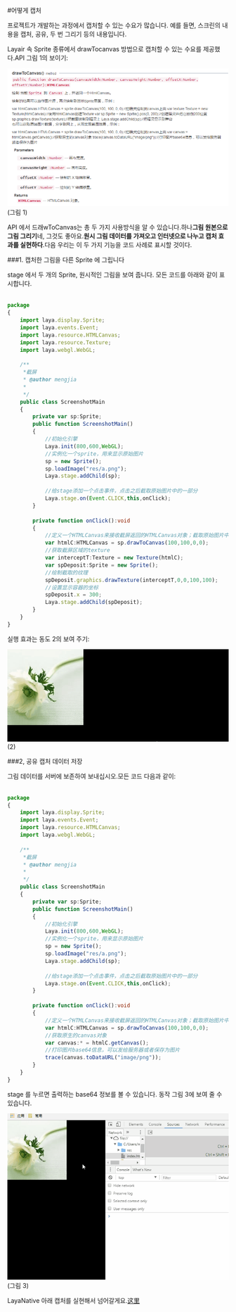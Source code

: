 #어떻게 캡처

프로젝트가 개발하는 과정에서 캡처할 수 있는 수요가 많습니다. 예를 들면, 스크린의 내용을 캡처, 공유, 두 번 그리기 등의 내용입니다.

Layair 속 Sprite 종류에서 drawTocanvas 방법으로 캡처할 수 있는 수요를 제공했다.API 그림 1의 보이기:

![1](img\1.png)(그림 1)

API 에서 드래wToCanvas는 총 두 가지 사용방식을 알 수 있습니다.하나**그림 원본으로 그림 그리기**네, 그것도 좋아요.**원시 그림 데이터를 가져오고 인터넷으로 나누고 캡처 효과를 실현하다**.다음 우리는 이 두 가지 기능을 코드 사례로 표시할 것이다.

###1. 캡처한 그림을 다른 Sprite 에 그립니다

stage 에서 두 개의 Sprite, 원시적인 그림을 보여 줍니다. 모든 코드를 아래와 같이 표시합니다.


```typescript

package
{
	import laya.display.Sprite;
	import laya.events.Event;
	import laya.resource.HTMLCanvas;
	import laya.resource.Texture;
	import laya.webgl.WebGL;

	/**
	 *截屏 
	 * @author mengjia
	 * 
	 */	
	public class ScreenshotMain
	{
		private var sp:Sprite;
		public function ScreenshotMain()
		{
			//初始化引擎
			Laya.init(800,600,WebGL);
			//实例化一个sprite，用来显示原始图片
			sp = new Sprite();
			sp.loadImage("res/a.png");
			Laya.stage.addChild(sp);
			
			//给stage添加一个点击事件，点击之后截取原始图片中的一部分
			Laya.stage.on(Event.CLICK,this,onClick);
		}
		
		private function onClick():void
		{
			//定义一个HTMLCanvas来接收截屏返回的HTMLCanvas对象；截取原始图片中从0,0坐标开始的100*100部分图片
			var htmlC:HTMLCanvas = sp.drawToCanvas(100,100,0,0);
			//获取截屏区域的texture
			var interceptT:Texture = new Texture(htmlC);
			var spDeposit:Sprite = new Sprite();
			//绘制截取的纹理
			spDeposit.graphics.drawTexture(interceptT,0,0,100,100);
			//设置显示容器的坐标
			spDeposit.x = 300;
			Laya.stage.addChild(spDeposit);
		}
	}
}
```


실행 효과는 동도 2의 보여 주기:

![2](img\2.gif)(2)



###2, 공유 캡처 데이터 저장

그림 데이터를 서버에 보존하여 보내십시오.모든 코드 다음과 같이:


```typescript

package
{
	import laya.display.Sprite;
	import laya.events.Event;
	import laya.resource.HTMLCanvas;
	import laya.webgl.WebGL;

	/**
	 *截屏 
	 * @author mengjia
	 * 
	 */	
	public class ScreenshotMain
	{
		private var sp:Sprite;
		public function ScreenshotMain()
		{
			//初始化引擎
			Laya.init(800,600,WebGL);
			//实例化一个sprite，用来显示原始图片
			sp = new Sprite();
			sp.loadImage("res/a.png");
			Laya.stage.addChild(sp);
			
			//给stage添加一个点击事件，点击之后截取原始图片中的一部分
			Laya.stage.on(Event.CLICK,this,onClick);
		}
		
		private function onClick():void
		{
			//定义一个HTMLCanvas来接收截屏返回的HTMLCanvas对象；截取原始图片中从0,0坐标开始的100*100部分图片
			var htmlC:HTMLCanvas = sp.drawToCanvas(100,100,0,0);
			//获取原生的canvas对象
			var canvas:* = htmlC.getCanvas();
			//打印图片base64信息，可以发给服务器或者保存为图片
			trace(canvas.toDataURL("image/png"));
		}
	}
}
```


stage 를 누르면 출력하는 base64 정보를 볼 수 있습니다. 동작 그림 3에 보여 줄 수 있습니다.

![3](img\3.gif)(그림 3)



LayaNative 아래 캡처를 실현해서 넘어갈게요.[这里](https://ldc.layabox.com/doc/?nav=zh-as-7-2-7)